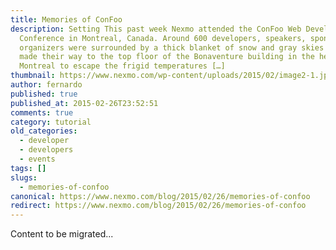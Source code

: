```yaml
---
title: Memories of ConFoo
description: Setting This past week Nexmo attended the ConFoo Web Development
  Conference in Montreal, Canada. Around 600 developers, speakers, sponsors, and
  organizers were surrounded by a thick blanket of snow and gray skies as they
  made their way to the top floor of the Bonaventure building in the heart of
  Montreal to escape the frigid temperatures […]
thumbnail: https://www.nexmo.com/wp-content/uploads/2015/02/image2-1.jpeg
author: fernardo
published: true
published_at: 2015-02-26T23:52:51
comments: true
category: tutorial
old_categories:
  - developer
  - developers
  - events
tags: []
slugs:
  - memories-of-confoo
canonical: https://www.nexmo.com/blog/2015/02/26/memories-of-confoo
redirect: https://www.nexmo.com/blog/2015/02/26/memories-of-confoo
---
```

Content to be migrated...